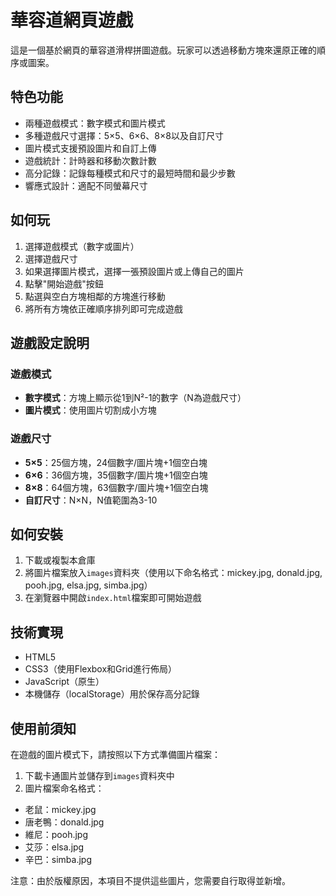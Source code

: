 # 華容道網頁遊戲

這是一個基於網頁的華容道滑桿拼圖遊戲。玩家可以透過移動方塊來還原正確的順序或圖案。

## 特色功能

- 兩種遊戲模式：數字模式和圖片模式
- 多種遊戲尺寸選擇：5×5、6×6、8×8以及自訂尺寸
- 圖片模式支援預設圖片和自訂上傳
- 遊戲統計：計時器和移動次數計數
- 高分記錄：記錄每種模式和尺寸的最短時間和最少步數
- 響應式設計：適配不同螢幕尺寸

## 如何玩

1. 選擇遊戲模式（數字或圖片）
2. 選擇遊戲尺寸
3. 如果選擇圖片模式，選擇一張預設圖片或上傳自己的圖片
4. 點擊"開始遊戲"按鈕
5. 點選與空白方塊相鄰的方塊進行移動
6. 將所有方塊依正確順序排列即可完成遊戲

## 遊戲設定說明

### 遊戲模式

- **數字模式**：方塊上顯示從1到N²-1的數字（N為遊戲尺寸）
- **圖片模式**：使用圖片切割成小方塊

### 遊戲尺寸

- **5×5**：25個方塊，24個數字/圖片塊+1個空白塊
- **6×6**：36個方塊，35個數字/圖片塊+1個空白塊
- **8×8**：64個方塊，63個數字/圖片塊+1個空白塊
- **自訂尺寸**：N×N，N值範圍為3-10

## 如何安裝

1. 下載或複製本倉庫
2. 將圖片檔案放入`images`資料夾（使用以下命名格式：mickey.jpg, donald.jpg, pooh.jpg, elsa.jpg, simba.jpg）
3. 在瀏覽器中開啟`index.html`檔案即可開始遊戲

## 技術實現

- HTML5
- CSS3（使用Flexbox和Grid進行佈局）
- JavaScript（原生）
- 本機儲存（localStorage）用於保存高分記錄

## 使用前須知

在遊戲的圖片模式下，請按照以下方式準備圖片檔案：

1. 下載卡通圖片並儲存到`images`資料夾中
2. 圖片檔案命名格式：
 - 老鼠：mickey.jpg
 - 唐老鴨：donald.jpg
 - 維尼：pooh.jpg
 - 艾莎：elsa.jpg
 - 辛巴：simba.jpg

注意：由於版權原因，本項目不提供這些圖片，您需要自行取得並新增。
